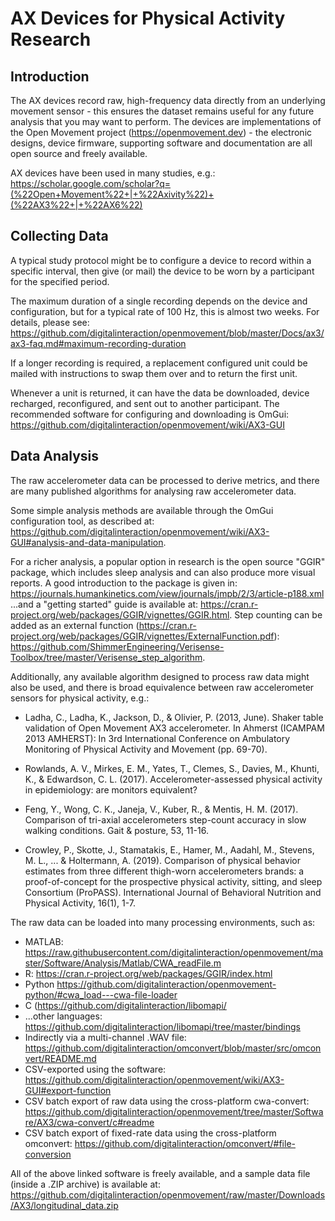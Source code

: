 # AX Devices for Physical Activity Research

## Introduction

The AX devices record raw, high-frequency data directly from an underlying movement sensor - this ensures the dataset remains useful for any future analysis that you may want to perform.  The devices are implementations of the Open Movement project (https://openmovement.dev) - the electronic designs, device firmware, supporting software and documentation are all open source and freely available.

AX devices have been used in many studies, e.g.: https://scholar.google.com/scholar?q=(%22Open+Movement%22+|+%22Axivity%22)+(%22AX3%22+|+%22AX6%22)


## Collecting Data

A typical study protocol might be to configure a device to record within a specific interval, then give (or mail) the device to be worn by a participant for the specified period.  

The maximum duration of a single recording depends on the device and configuration, but for a typical rate of 100 Hz, this is almost two weeks.  For details, please see: https://github.com/digitalinteraction/openmovement/blob/master/Docs/ax3/ax3-faq.md#maximum-recording-duration

If a longer recording is required, a replacement configured unit could be mailed with instructions to swap them over and to return the first unit.  

Whenever a unit is returned, it can have the data be downloaded, device recharged, reconfigured, and sent out to another participant.  The recommended software for configuring and downloading is OmGui: https://github.com/digitalinteraction/openmovement/wiki/AX3-GUI


## Data Analysis

The raw accelerometer data can be processed to derive metrics, and there are many published algorithms for analysing raw accelerometer data.  

Some simple analysis methods are available through the OmGui configuration tool, as described at: https://github.com/digitalinteraction/openmovement/wiki/AX3-GUI#analysis-and-data-manipulation. 

For a richer analysis, a popular option in research is the open source "GGIR" package, which includes sleep analysis and can also produce more visual reports.  A good introduction to the package is given in: https://journals.humankinetics.com/view/journals/jmpb/2/3/article-p188.xml  ...and a "getting started" guide is available at: https://cran.r-project.org/web/packages/GGIR/vignettes/GGIR.html.  Step counting can be added as an external function (https://cran.r-project.org/web/packages/GGIR/vignettes/ExternalFunction.pdf): https://github.com/ShimmerEngineering/Verisense-Toolbox/tree/master/Verisense_step_algorithm. 

Additionally, any available algorithm designed to process raw data might also be used, and there is broad equivalence between raw accelerometer sensors for physical activity, e.g.:

* Ladha, C., Ladha, K., Jackson, D., & Olivier, P. (2013, June). Shaker table validation of Open Movement AX3 accelerometer. In Ahmerst (ICAMPAM 2013 AMHERST): In 3rd International Conference on Ambulatory Monitoring of Physical Activity and Movement (pp. 69-70).

* Rowlands, A. V., Mirkes, E. M., Yates, T., Clemes, S., Davies, M., Khunti, K., & Edwardson, C. L. (2017). Accelerometer-assessed physical activity in epidemiology: are monitors equivalent?

* Feng, Y., Wong, C. K., Janeja, V., Kuber, R., & Mentis, H. M. (2017). Comparison of tri-axial accelerometers step-count accuracy in slow walking conditions. Gait & posture, 53, 11-16.

* Crowley, P., Skotte, J., Stamatakis, E., Hamer, M., Aadahl, M., Stevens, M. L., ... & Holtermann, A. (2019). Comparison of physical behavior estimates from three different thigh-worn accelerometers brands: a proof-of-concept for the prospective physical activity, sitting, and sleep Consortium (ProPASS). International Journal of Behavioral Nutrition and Physical Activity, 16(1), 1-7.

The raw data can be loaded into many processing environments, such as:

* MATLAB: https://raw.githubusercontent.com/digitalinteraction/openmovement/master/Software/Analysis/Matlab/CWA_readFile.m
* R: https://cran.r-project.org/web/packages/GGIR/index.html
* Python https://github.com/digitalinteraction/openmovement-python/#cwa_load---cwa-file-loader
* C (https://github.com/digitalinteraction/libomapi/
* ...other languages: https://github.com/digitalinteraction/libomapi/tree/master/bindings
* Indirectly via a multi-channel .WAV file: https://github.com/digitalinteraction/omconvert/blob/master/src/omconvert/README.md
* CSV-exported using the software: https://github.com/digitalinteraction/openmovement/wiki/AX3-GUI#export-function
* CSV batch export of raw data using the cross-platform cwa-convert: https://github.com/digitalinteraction/openmovement/tree/master/Software/AX3/cwa-convert/c#readme
* CSV batch export of fixed-rate data using the cross-platform omconvert: https://github.com/digitalinteraction/omconvert/#file-conversion
 
All of the above linked software is freely available, and a sample data file (inside a .ZIP archive) is available at: https://github.com/digitalinteraction/openmovement/raw/master/Downloads/AX3/longitudinal_data.zip


